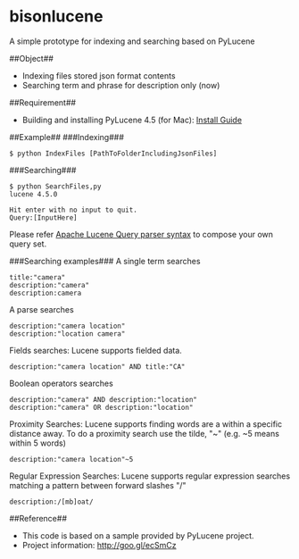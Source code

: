 bisonlucene
===========
A simple prototype for indexing and searching based on PyLucene

##Object##

* Indexing files stored json format contents
* Searching term and phrase for description only (now)

##Requirement##

* Building and installing PyLucene 4.5 (for Mac): [Install Guide](https://medium.com/small-talk/e1e90a2b129f)

##Example##
###Indexing###
```
$ python IndexFiles [PathToFolderIncludingJsonFiles]
```

###Searching###
```
$ python SearchFiles,py
lucene 4.5.0

Hit enter with no input to quit.
Query:[InputHere]
```
Please refer [Apache Lucene Query parser syntax](http://lucene.apache.org/core/4_5_0/queryparser/org/apache/lucene/queryparser/classic/package-summary.html#package_description) to compose your own query set.

###Searching examples###
A single term searches
```
title:"camera"
description:"camera"
description:camera
```

A parse searches
```
description:"camera location"
description:"location camera"
```

Fields searches: Lucene supports fielded data.
```
description:"camera location" AND title:"CA"
```

Boolean operators searches
```
description:"camera" AND description:"location"
description:"camera" OR description:"location"
```

Proximity Searches: Lucene supports finding words are a within a specific distance away. To do a proximity search use the tilde, "~" (e.g. ~5 means within 5 words)
```
description:"camera location"~5
```

Regular Expression Searches: Lucene supports regular expression searches matching a pattern between forward slashes "/"
```
description:/[mb]oat/
```

##Reference##

* This code is based on a sample provided by PyLucene project.
* Project information: http://goo.gl/ecSmCz
